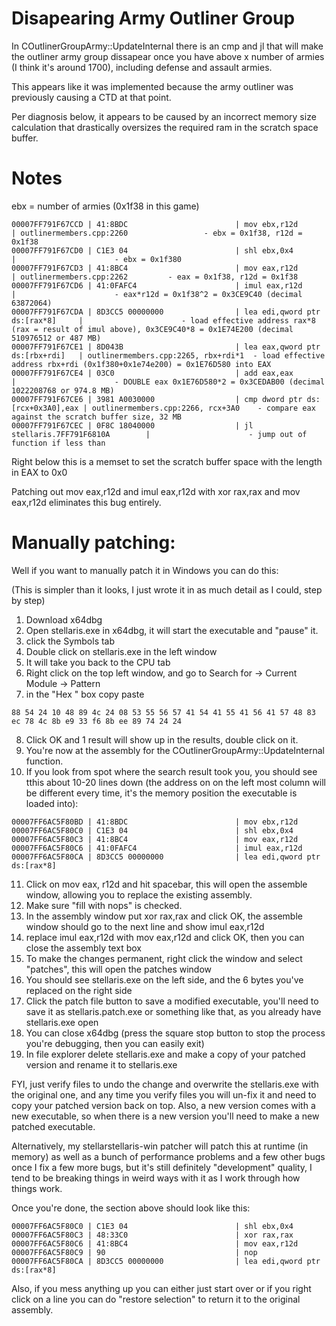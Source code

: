 # Disapearing Army Outliner Group

In COutlinerGroupArmy::UpdateInternal there is an cmp and jl that will make the outliner army group dissapear once you have above x number of armies (I think it's around 1700), including defense and assault armies.

This appears like it was implemented because the army outliner was previously causing a CTD at that point. 

Per diagnosis below, it appears to be caused by an incorrect memory size calculation that drastically oversizes the required ram in the scratch space buffer.



# Notes


ebx = number of armies (0x1f38 in this game)
```
00007FF791F67CCD | 41:8BDC                        | mov ebx,r12d                     | outlinermembers.cpp:2260              	- ebx = 0x1f38, r12d = 0x1f38
00007FF791F67CD0 | C1E3 04                        | shl ebx,0x4                      |						- ebx = 0x1f380
00007FF791F67CD3 | 41:8BC4                        | mov eax,r12d                     | outlinermembers.cpp:2262			- eax = 0x1f38, r12d = 0x1f38
00007FF791F67CD6 | 41:0FAFC4                      | imul eax,r12d                    |						- eax*r12d = 0x1f38^2 = 0x3CE9C40 (decimal 63872064)
00007FF791F67CDA | 8D3CC5 00000000                | lea edi,qword ptr ds:[rax*8]     |						- load effective address rax*8 (rax = result of imul above), 0x3CE9C40*8 = 0x1E74E200 (decimal 510976512 or 487 MB)
00007FF791F67CE1 | 8D043B                         | lea eax,qword ptr ds:[rbx+rdi]   | outlinermembers.cpp:2265, rbx+rdi*1	- load effective address rbx+rdi (0x1f380+0x1e74e200) = 0x1E76D580 into EAX
00007FF791F67CE4 | 03C0                           | add eax,eax                      |						- DOUBLE eax 0x1E76D580*2 = 0x3CEDAB00 (decimal 1022208768 or 974.8 MB)
00007FF791F67CE6 | 3981 A0030000                  | cmp dword ptr ds:[rcx+0x3A0],eax | outlinermembers.cpp:2266, rcx+3A0	- compare eax against the scratch buffer size, 32 MB
00007FF791F67CEC | 0F8C 18040000                  | jl stellaris.7FF791F6810A        |						- jump out of function if less than
```
Right below this is a memset to set the scratch buffer space with the length in EAX to 0x0

Patching out mov eax,r12d and imul eax,r12d with xor rax,rax and mov eax,r12d eliminates this bug entirely.


# Manually patching:

Well if you want to manually patch it in Windows you can do this:



(This is simpler than it looks, I just wrote it in as much detail as I could, step by step)



1. Download x64dbg
2. Open stellaris.exe in x64dbg, it will start the executable and "pause" it.
3. click the Symbols tab
4. Double click on stellaris.exe in the left window
5. It will take you back to the CPU tab
6. Right click on the top left window, and go to Search for -> Current Module -> Pattern
7. in the "Hex " box copy paste

```
88 54 24 10 48 89 4c 24 08 53 55 56 57 41 54 41 55 41 56 41 57 48 83 ec 78 4c 8b e9 33 f6 8b ee 89 74 24 24
```

8. Click OK and 1 result will show up in the results, double click on it.
9. You're now at the assembly for the COutlinerGroupArmy::UpdateInternal function.
10. If you look from spot where the search result took you, you should see tthis about 10-20 lines down (the address on on the left most column will be different every time, it's the memory position the executable is loaded into):

```
00007FF6AC5F80BD | 41:8BDC                        | mov ebx,r12d
00007FF6AC5F80C0 | C1E3 04                        | shl ebx,0x4
00007FF6AC5F80C3 | 41:8BC4                        | mov eax,r12d
00007FF6AC5F80C6 | 41:0FAFC4                      | imul eax,r12d 
00007FF6AC5F80CA | 8D3CC5 00000000                | lea edi,qword ptr ds:[rax*8] 
```

11. Click on mov eax, r12d and hit spacebar, this will open the assemble window, allowing you to replace the existing assembly.
12. Make sure "fill with nops" is checked.
12. In the assembly window put xor rax,rax and click OK, the assemble window should go to the next line and show imul eax,r12d
13. replace imul eax,r12d with mov eax,r12d and click OK, then you can close the assembly text box
14. To make the changes permanent, right click the window and select "patches", this will open the patches window
15. You should see stellaris.exe on the left side, and the 6 bytes you've replaced on the right side
16. Click the patch file button to save a modified executable, you'll need to save it as stellaris.patch.exe or something like that, as you already have stellaris.exe open
17. You can close x64dbg (press the square stop button to stop the process you're debugging, then you can easily exit)
18. In file explorer delete stellaris.exe and make a copy of your patched version and rename it to stellaris.exe



FYI, just verify files to undo the change and overwrite the stellaris.exe with the original one, and any time you verify files you will un-fix it and need to copy your patched version back on top. Also, a new version comes with a new executable, so when there is a new version you'll need to make a new patched executable.



Alternatively, my stellarstellaris-win patcher will patch this at runtime (in memory) as well as a bunch of performance problems and a few other bugs once I fix a few more bugs, but it's still definitely "development" quality, I tend to be breaking things in weird ways with it as I work through how things work.





Once you're done, the section above should look like this:

```
00007FF6AC5F80C0 | C1E3 04                        | shl ebx,0x4 
00007FF6AC5F80C3 | 48:33C0                        | xor rax,rax  
00007FF6AC5F80C6 | 41:8BC4                        | mov eax,r12d 
00007FF6AC5F80C9 | 90                             | nop    
00007FF6AC5F80CA | 8D3CC5 00000000                | lea edi,qword ptr ds:[rax*8]   
```



Also, if you mess anything up you can either just start over or if you right click on a line you can do "restore selection" to return it to the original assembly.

